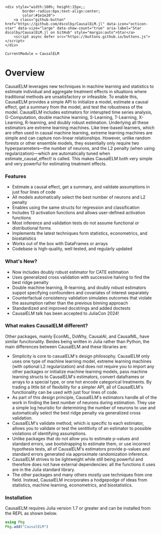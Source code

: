 ```@raw html
<div style="width:100%; height:15px;;
        border-radius:6px;text-align:center;
        color:#1e1e20">
    <a class="github-button" href="https://github.com/dscolby/CausalELM.jl" data-icon="octicon-star" data-size="large" data-show-count="true" aria-label="Star dscolby/CausalELM.jl on GitHub" style="margin:auto">Star</a>
    <script async defer src="https://buttons.github.io/buttons.js"></script>
</div>
```

```@meta
CurrentModule = CausalELM
```

# Overview

CausalELM leverages new techniques in machine learning and statistics to estimate individual 
and aggregate treatment effects in situations where traditional methods are unsatisfactory 
or infeasible. To enable this, CausalELM provides a simple API to initialize a model, 
estimate a causal effect, get a summary from the model, and test the robustness of the 
model. CausalELM includes estimators for interupted time series analysis, G-Computation, 
double machine learning, S-Learning, T-Learning, X-Learning, R-learning, and doubly robust 
estimation. Underlying all these estimators are extreme learning machines. Like tree-based 
learners, which are often used in causal machine learning, extreme learning machines are 
simple and can capture non-linear relationships. However, unlike random forests or other 
ensemble models, they essentially only require two hyperparameters—the number of neurons, 
and the L2 penalty (when using regularization)—which are automatically tuned when 
estimate_causal_effect! is called. This makes CausalELM both very simple and very powerful 
for estimating treatment effects.

### Features
*   Estimate a causal effect, get a summary, and validate assumptions in just four lines of code
*   All models automatically select the best number of neurons and L2 penalty
*   Enables using the same structs for regression and classification
*   Includes 13 activation functions and allows user-defined activation functions
*   Most inference and validation tests do not assume functional or distributional forms
*   Implements the latest techniques form statistics, econometrics, and biostatistics
*   Works out of the box with DataFrames or arrays
*   Codebase is high-quality, well tested, and regularly updated

### What's New?
*   Now includes doubly robust estimator for CATE estimation
*   Uses generalized cross validation with successive halving to find the best ridge penalty
*   Double machine learning, R-learning, and doubly robust estimators suppot specifying confounders and covariates of interest separately
*   Counterfactual consistency validation simulates outcomes that violate the assumption rather than the previous binning approach
*   Standardized and improved docstrings and added doctests
*   CausalELM talk has been accepted to JuliaCon 2024!

### What makes CausalELM different?
Other packages, mainly EconML, DoWhy, CausalAI, and CausalML, have similar funcitonality. 
Beides being written in Julia rather than Python, the main differences between CausalELM and 
these libraries are:
*   Simplicity is core to casualELM's design philosophy. CausalELM only uses one type of
    machine learning model, extreme learning machines (with optional L2 regularization) and 
    does not require you to import any other packages or initialize machine learning models, 
    pass machine learning structs to CausalELM's estimators, convert dataframes or arrays to 
    a special type, or one hot encode categorical treatments. By trading a little bit of 
    flexibility for a simpler API, all of CausalELM's functionality can be used with just 
    four lines of code.
*   As part of this design principle, CausalELM's estimators handle all of the work in 
    finding the best number of neurons during estimation. They use a simple log heuristic 
    for determining the number of neurons to use and automatically select the best ridge 
    penalty via generalized cross validation.
*   CausalELM's validate method, which is specific to each estimator, allows you to validate 
    or test the sentitivity of an estimator to possible violations of identifying assumptions.
*   Unlike packages that do not allow you to estimate p-values and standard errors, use 
    bootstrapping to estimate them, or use incorrect hypothesis tests, all of CausalELM's 
    estimators provide p-values and standard errors generated via approximate randomization 
    inference. 
*   CausalELM strives to be lightweight while still being powerful and therefore does not 
    have external dependencies: all the functions it uses are in the Julia standard library.
*   The other packages and many others mostly use techniques from one field. Instead, 
    CausalELM incorporates a hodgepodge of ideas from statistics, machine learning, 
    econometrics, and biostatistics.

### Installation
CausalELM requires Julia version 1.7 or greater and can be installed from the REPL as shown 
below. 
```julia
using Pkg 
Pkg.add("CausalELM")
```
